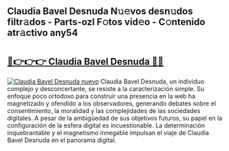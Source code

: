 ## Claudia Bavel Desnuda N𝚞𝚎vos desn𝚞dos filtr𝚊dos - Parts-ozl F𝚘tos vid𝚎o - C𝚘ntenido atr𝚊ctivo any54

# <h2><a href="http://mbdjb7y.tromn.icu/?c=Claudia+Bavel+Desnuda">🔗👉👉👉 Claudia Bavel Desnuda 🔗🔗</a></h2>

[![Claudia Bavel Desnuda nuevo](https://i.imgur.com/pEAQMta.gif)](http://mbdjb7y.tromn.icu/?c=Claudia+Bavel+Desnuda)
Claudia Bavel Desnuda, un individuo complejo y desconcertante, se resiste a la caracterización simple. Su enfoque poco ortodoxo para construir una presencia en la web ha magnetizado y ofendido a los observadores, generando debates sobre el consentimiento, la moralidad y las complejidades de las sociedades digitales. A pesar de la ambigüedad de sus objetivos futuros, su papel en la configuración de la esfera digital es incuestionable. La determinación inquebrantable y el magnetismo innegable impulsan el viaje de Claudia Bavel Desnuda en el panorama digital.
